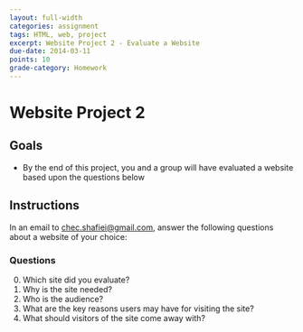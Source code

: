 ```yaml
---
layout: full-width
categories: assignment
tags: HTML, web, project
excerpt: Website Project 2 - Evaluate a Website
due-date: 2014-03-11
points: 10
grade-category: Homework
---
```


# Website Project 2 #


## Goals ##

*  By the end of this project, you and a group will have evaluated a website based upon the questions below


## Instructions ##

In an email to <span class="label">chec.shafiei@gmail.com</span>, answer the following questions about a website of your choice:

### Questions ###
0.  Which site did you evaluate?
1.  Why is the site needed?
2.  Who is the audience?
3.  What are the key reasons users may have for visiting the site?
4.  What should visitors of the site come away with?